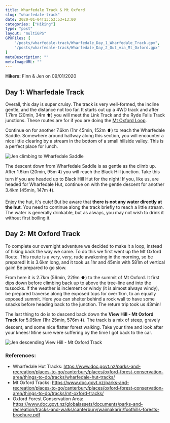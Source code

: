 ```yaml
---
title: Wharfedale Track & Mt Oxford
slug: "wharfedale-track"
date: 2020-01-04T13:53:53+13:00
categories: ["Hiking"]
type: "post"
layout: "multiGPS"
GPXFiles: [
    "/posts/wharfedale-track/Wharfedale_Day_1_Wharfedale_Track.gpx",
    "/posts/wharfedale-track/Wharfedale_Day_2_Out_via_Mt_Oxford.gpx"
]
metaDescription: ""
metaImageURL: ""
---
```


__Hikers:__ Finn & Jen on 09/01/2020

## Day 1: Wharfedale Track

<div id="Wharfedale_Day_1_Wharfedale_Track"></div>

Overall, this day is super cruisy. The track is very well-formed, the incline gentle, and the distance not too far. It starts out up a 4WD track and after 1.7km (20min, 34m ⬆️) you will meet the Link Track and the Ryde Falls Track junctions. These routes are for if you are doing the [Mt Oxford Loop](mto).

Continue on for another 7.6km (1hr 45min, 152m ⬆️) to reach the Wharfedale Saddle. Somewhere around halfway along this section, you will encounter a nice little clearing by a stream in the bottom of a small hillside valley. This is a perfect place for lunch.

![Jen climbing to Wharfedale Saddle](/posts/wharfedale-track/IMG_0412.jpg)

The descent down from Wharfedale Saddle is as gentle as the climb up. After 1.6km (20min, 95m ⬇️) you will reach the Black Hill junction. Take this turn if you are headed up to Black Hill Hut for the night! If you, like us, are headed for Wharfedale Hut, continue on with the gentle descent for another 3.4km (45min, 147m ⬇️).

Enjoy the hut, it's cute! But be aware that __there is not any water directly at the hut__. You need to continue along the track briefly to reach a little stream. The water is generally drinkable, but as always, you may not wish to drink it without first boiling it.

## Day 2: Mt Oxford Track

<div id="Wharfedale_Day_2_Out_via_Mt_Oxford"></div>

To complete our overnight adventure we decided to make it a loop, instead of hiking back the way we came. To do this we first went up the Mt Oxford Route. This route is a very, _very_, rude awakening in the morning, so be prepared! It is 3.6km long, and it took us 1hr and 45min with 581m of vertical gain! Be prepared to go slow.

From here it is 2.7km (56min, 229m ⬆️) to the summit of Mt Oxford. It first dips down before climbing back up to above the tree-line and into the tussocks. If the weather is inclement or windy (it is almost always windy), be prepared traverse along the exposed tops for over 1km, to an equally exposed summit. Here you can shelter behind a rock wall to have some snacks before heading back to the junction. The return trip took us 43min!

The last thing to do is to descend back down the __View Hill - Mt Oxford Track__ for 5.05km (1hr 25min, 576m ⬇️). The track is a mix of steep, gravely descent, and some nice flatter forest walking. Take your time and look after your knees! Mine sure were suffering by the time I got back to the car.

![Jen descending View Hill - Mt Oxford Track](/posts/wharfedale-track/IMG_0421.jpg) 

[wdht]: https://www.doc.govt.nz/parks-and-recreation/places-to-go/canterbury/places/oxford-forest-conservation-area/things-to-do/tracks/wharfedale-hut-tracks/
[mto]: https://www.doc.govt.nz/parks-and-recreation/places-to-go/canterbury/places/oxford-forest-conservation-area/things-to-do/tracks/mt-oxford-tracks/

### References:

- Wharfedale Hut Tracks: https://www.doc.govt.nz/parks-and-recreation/places-to-go/canterbury/places/oxford-forest-conservation-area/things-to-do/tracks/wharfedale-hut-tracks/
- Mt Oxford Tracks: https://www.doc.govt.nz/parks-and-recreation/places-to-go/canterbury/places/oxford-forest-conservation-area/things-to-do/tracks/mt-oxford-tracks/
- Oxford Forest Conservation Area: https://www.doc.govt.nz/globalassets/documents/parks-and-recreation/tracks-and-walks/canterbury/waimakariri/foothills-forests-brochure.pdf